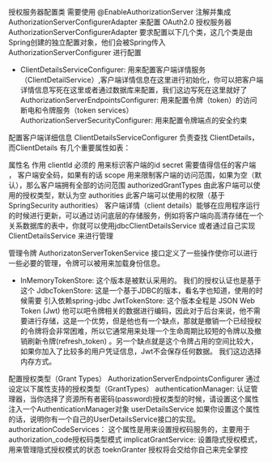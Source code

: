 授权服务器配置类 需要使用 @EnableAuthorizationServer 注解并集成 AuthorizationServerConfigurerAdapter 来配置 OAuth2.0 授权服务器
AuthorizationServerConfigurerAdapter 要求配置以下几个类，这几个类是由Spring创建的独立配置对象，他们会被Spring传入 AuthorizationServerConfigurer 进行配置

- ClientDetailsServiceConfigurer:
  用来配置客户端详情服务（ClientDetailService）,客户端详情信息在这里进行初始化，你可以把客户端详情信息写死在这里或者通过数据库来配置，我们这边写死在这里就好了
  AuthorizationServerEndpointsConfigurer: 用来配置令牌（token）的访问断电和令牌服务（token services） AuthorizationServerSecurityConfigurer:
  用来配置令牌端点的安全约束

配置客户端详细信息 ClientDetailsServiceConfigurer 负责查找 ClientDetails，而ClientDetails 有几个重要属性如表：

属性名 作用 clientId 必须的 用来标识客户端的id secret 需要值得信任的客户端 ， 客户端安全码，如果有的话 scope 用来限制客户端的访问范围，如果为空（默认），那么客户端拥有全部的访问范围
authorizedGrantTypes 由此客户端可以使用的授权类型，默认为空 authorities 此客户端可以使用的权限（基于SpringSecurity authorities） 客户端详情（client
details）能够在应用程序运行的时候进行更新，可以通过访问底层的存储服务，例如将客户端向高清存储在一个关系数据库的表中，你就可以使用jdbcClientDetailsService 或者通过自己实现
ClientDetailsService 来进行管理

管理令牌 AuthorizatonServerTokenService 接口定义了一些操作使你可以进行一些必要的管理，令牌可以被用来加载身份信息。

- InMemoryTokenStore:
  这个版本是被默认采用的。 我们的授权认证也是基于这个 JdbcTokenStore: 这是一个基于JDBC的版本，看名字也知道，使用的时候需要 引入依赖spring-jdbc JwtTokenStore: 这个版本全程是 JSON
  Web Token (Jwt)
  他可以吧令牌相关的数据进行编码，因此对于后台来说，他不需要进行存储，这是一个优势，但是他也有一个缺点，那就是撤销一个已经授权的令牌将会非常困难，所以它通常用来处理一个生命周期比较短的令牌以及撤销刷新令牌(refresh_token)
  。另一个缺点就是这个令牌占用的空间比较大，如果你加入了比较多的用户凭证信息，Jwt不会保存任何数据。 我们这边选择内存方式。

配置授权类型（Grant Types） AuthorizationServerEndpointsConfigurer 通过设定以下属性支持的授权类型（GrantTypes） authenticationManager:
认证管理器，当你选择了资源所有者密码(password)授权类型的时候，请设置这个属性注入一个AuthenticationManager对象 userDetailsService
如果你设置这个属性的话，说明你有一个自己的UserDetailsService接口的实现。 authorizationCodeServices： 这个属性是用来设置授权码服务的，主要用于authorization_code授权码类型模式
implicatGrantService: 设置隐式授权模式，用来管理隐式授权模式的状态 toeknGranter 授权将会交给你自己来完全掌控 
